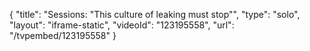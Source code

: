 {
    "title": "Sessions: \"This culture of leaking must stop\"",
    "type": "solo",
    "layout": "iframe-static",
    "videoId": "123195558",
    "url": "\/tvpembed\/123195558"
}